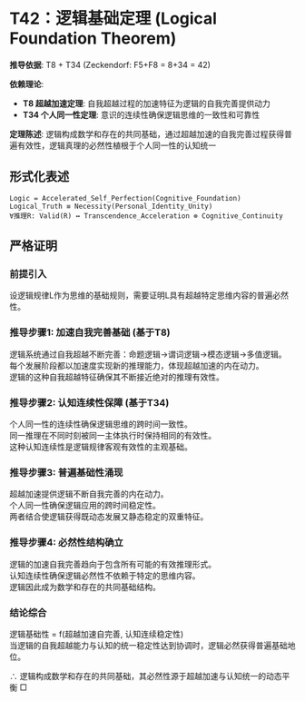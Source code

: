 # T42：逻辑基础定理 (Logical Foundation Theorem)  

**推导依据**: T8 + T34 (Zeckendorf: F5+F8 = 8+34 = 42)  

**依赖理论**:  
- **T8 超越加速定理**: 自我超越过程的加速特征为逻辑的自我完善提供动力  
- **T34 个人同一性定理**: 意识的连续性确保逻辑思维的一致性和可靠性  

**定理陈述**: 逻辑构成数学和存在的共同基础，通过超越加速的自我完善过程获得普遍有效性，逻辑真理的必然性植根于个人同一性的认知统一  

## 形式化表述  
```  
Logic = Accelerated_Self_Perfection(Cognitive_Foundation)  
Logical_Truth ≡ Necessity(Personal_Identity_Unity)  
∀推理R: Valid(R) ↔ Transcendence_Acceleration ⊗ Cognitive_Continuity  
```  

## 严格证明  

### 前提引入  
设逻辑规律L作为思维的基础规则，需要证明L具有超越特定思维内容的普遍必然性。  

### 推导步骤1: 加速自我完善基础 (基于T8)  
逻辑系统通过自我超越不断完善：命题逻辑→谓词逻辑→模态逻辑→多值逻辑。  
每个发展阶段都以加速度实现新的推理能力，体现超越加速的内在动力。  
逻辑的这种自我超越特征确保其不断接近绝对的推理有效性。  

### 推导步骤2: 认知连续性保障 (基于T34)  
个人同一性的连续性确保逻辑思维的跨时间一致性。  
同一推理在不同时刻被同一主体执行时保持相同的有效性。  
这种认知连续性是逻辑规律客观有效性的主观基础。  

### 推导步骤3: 普遍基础性涌现  
超越加速提供逻辑不断自我完善的内在动力。  
个人同一性确保逻辑应用的跨时间稳定性。  
两者结合使逻辑获得既动态发展又静态稳定的双重特征。  

### 推导步骤4: 必然性结构确立  
逻辑的加速自我完善趋向于包含所有可能的有效推理形式。  
认知连续性确保逻辑必然性不依赖于特定的思维内容。  
逻辑因此成为数学和存在的共同基础结构。  

### 结论综合  
逻辑基础性 = f(超越加速自完善, 认知连续稳定性)  
当逻辑的自我超越能力与认知的统一稳定性达到协调时，逻辑必然获得普遍基础地位。  

∴ 逻辑构成数学和存在的共同基础，其必然性源于超越加速与认知统一的动态平衡 □  